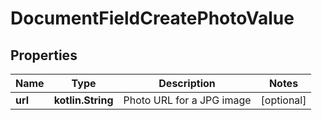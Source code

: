 
# DocumentFieldCreatePhotoValue

## Properties
Name | Type | Description | Notes
------------ | ------------- | ------------- | -------------
**url** | **kotlin.String** | Photo URL for a JPG image |  [optional]



